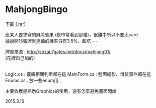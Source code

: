 # MahjongBingo
<a href="https://github.com/shoshino21/MahjongBingo/blob/master/MahjongBingo.rar?raw=true">下載 (.rar)</a>

應某人要求寫的麻將賓果 (夜市常看到那種)，很難中所以不要太care  
據說開15張牌就連線的機率只有3.5%，超坑 - -  

牌畫來源 : http://sozai.7gates.net/docs/mahjong01/  
(花牌自己加的)  

<br>
Logic.cs : 邏輯相關判斷都在這  
MainForm.cs : 盤面繪製、滑鼠事件都在這  
Enums.cs : 放一些enum用  

主要收穫是熟悉Graphics的使用，還有怎麼避免畫面閃爍  

2015.3.16
